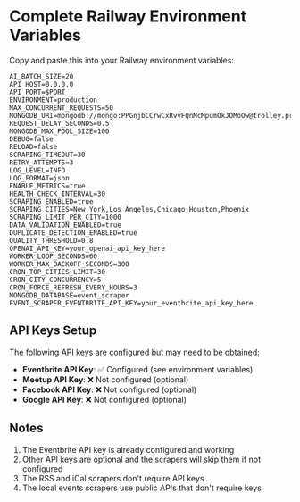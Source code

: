 # Complete Railway Environment Variables

Copy and paste this into your Railway environment variables:

```
AI_BATCH_SIZE=20
API_HOST=0.0.0.0
API_PORT=$PORT
ENVIRONMENT=production
MAX_CONCURRENT_REQUESTS=50
MONGODB_URI=mongodb://mongo:PPGnjbCCrwCxRvvFQnMcMpumOkJOMoOw@trolley.proxy.rlwy.net:21533
REQUEST_DELAY_SECONDS=0.5
MONGODB_MAX_POOL_SIZE=100
DEBUG=false
RELOAD=false
SCRAPING_TIMEOUT=30
RETRY_ATTEMPTS=3
LOG_LEVEL=INFO
LOG_FORMAT=json
ENABLE_METRICS=true
HEALTH_CHECK_INTERVAL=30
SCRAPING_ENABLED=true
SCRAPING_CITIES=New York,Los Angeles,Chicago,Houston,Phoenix
SCRAPING_LIMIT_PER_CITY=1000
DATA_VALIDATION_ENABLED=true
DUPLICATE_DETECTION_ENABLED=true
QUALITY_THRESHOLD=0.8
OPENAI_API_KEY=your_openai_api_key_here
WORKER_LOOP_SECONDS=60
WORKER_MAX_BACKOFF_SECONDS=300
CRON_TOP_CITIES_LIMIT=30
CRON_CITY_CONCURRENCY=5
CRON_FORCE_REFRESH_EVERY_HOURS=3
MONGODB_DATABASE=event_scraper
EVENT_SCRAPER_EVENTBRITE_API_KEY=your_eventbrite_api_key_here
```

## API Keys Setup

The following API keys are configured but may need to be obtained:

- **Eventbrite API Key**: ✅ Configured (see environment variables)
- **Meetup API Key**: ❌ Not configured (optional)
- **Facebook API Key**: ❌ Not configured (optional)
- **Google API Key**: ❌ Not configured (optional)

## Notes

1. The Eventbrite API key is already configured and working
2. Other API keys are optional and the scrapers will skip them if not configured
3. The RSS and iCal scrapers don't require API keys
4. The local events scrapers use public APIs that don't require keys